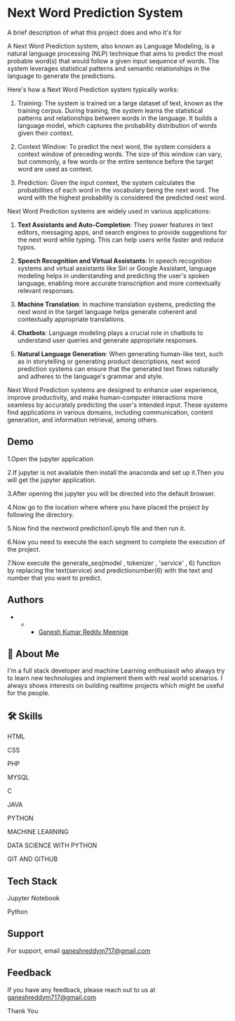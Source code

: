 
# Next Word Prediction System

A brief description of what this project does and who it's for

A Next Word Prediction system, also known as Language Modeling, is a natural language processing (NLP) technique that aims to predict the most probable word(s) that would follow a given input sequence of words. The system leverages statistical patterns and semantic relationships in the language to generate the predictions.

Here's how a Next Word Prediction system typically works:

1. Training: The system is trained on a large dataset of text, known as the training corpus. During training, the system learns the statistical patterns and relationships between words in the language. It builds a language model, which captures the probability distribution of words given their context.

2. Context Window: To predict the next word, the system considers a context window of preceding words. The size of this window can vary, but commonly, a few words or the entire sentence before the target word are used as context.

3. Prediction: Given the input context, the system calculates the probabilities of each word in the vocabulary being the next word. The word with the highest probability is considered the predicted next word.

Next Word Prediction systems are widely used in various applications:

1. **Text Assistants and Auto-Completion**: They power features in text editors, messaging apps, and search engines to provide suggestions for the next word while typing. This can help users write faster and reduce typos.

2. **Speech Recognition and Virtual Assistants**: In speech recognition systems and virtual assistants like Siri or Google Assistant, language modeling helps in understanding and predicting the user's spoken language, enabling more accurate transcription and more contextually relevant responses.

3. **Machine Translation**: In machine translation systems, predicting the next word in the target language helps generate coherent and contextually appropriate translations.

4. **Chatbots**: Language modeling plays a crucial role in chatbots to understand user queries and generate appropriate responses.

5. **Natural Language Generation**: When generating human-like text, such as in storytelling or generating product descriptions, next word prediction systems can ensure that the generated text flows naturally and adheres to the language's grammar and style.

Next Word Prediction systems are designed to enhance user experience, improve productivity, and make human-computer interactions more seamless by accurately predicting the user's intended input. These systems find applications in various domains, including communication, content generation, and information retrieval, among others.


## Demo


1.Open the jupyter application

2.If jupyter is not available then install the anaconda and set up it.Then you will get the jupyter application.

3.After opening the jupyter you will be directed into the default browser.

4.Now go to the location where where you have placed the project by following the directory.

5.Now find the nextword prediction1.ipnyb file and then run it.

6.Now you need to execute the each segment to complete the execution of the project.

7.Now execute the generate_seq(model , tokenizer , 'service' , 6) function by replacing the text(service) and predictionumber(6) with the text and number that you want to predict.


## Authors

- - - [Ganesh Kumar Reddy Meenige](https://github.com/Ganesh-Reddy7)


## 🚀 About Me
I'm a full stack developer and machine Learning enthusiasit who always try to learn new technologies and implement  them with real world scenarios.
I always shows interests on building realtime projects which might be useful for the people. 


## 🛠 Skills
HTML

CSS

PHP 

MYSQL

C

JAVA 

PYTHON

MACHINE LEARNING

DATA SCIENCE WITH PYTHON

GIT AND GITHUB




## Tech Stack

Jupyter Notebook

Python


## Support

For support, email ganeshreddym717@gmail.com


## Feedback

If you have any feedback, please reach out to us at ganeshreddym717@gmail.com



Thank You

